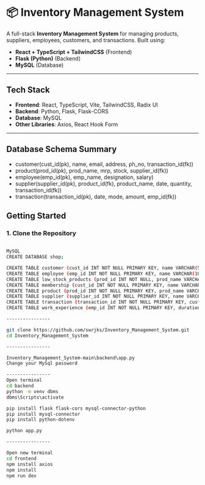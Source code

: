 # 📦 Inventory Management System

A full-stack **Inventory Management System** for managing products, suppliers, employees, customers, and transactions. Built using:

- **React + TypeScript + TailwindCSS** (Frontend)
- **Flask (Python)** (Backend)
- **MySQL** (Database)

---

## Tech Stack

- **Frontend**: React, TypeScript, Vite, TailwindCSS, Radix UI
- **Backend**: Python, Flask, Flask-CORS
- **Database**: MySQL
- **Other Libraries**: Axios, React Hook Form

---

## Database Schema Summary

- customer(cust_id(pk), name, email, address, ph_no, transaction_id(fk))
- product(prod_id(pk), prod_name, mrp, stock, supplier_id(fk))
- employee(emp_id(pk), emp_name, designation, salary)
- supplier(supplier_id(pk), product_id(fk), product_name, date, quantity, transaction_id(fk))
- transaction(transaction_id(pk), date, mode, amount, emp_id(fk))

## Getting Started

### 1. Clone the Repository

```bash

MySQL
CREATE DATABASE shop;

CREATE TABLE customer (cust_id INT NOT NULL PRIMARY KEY, name VARCHAR(50), email VARCHAR(100), address VARCHAR(255), ph_no VARCHAR(15), transaction_id INT, KEY transaction_id (transaction_id));
CREATE TABLE employee (emp_id INT NOT NULL PRIMARY KEY, name VARCHAR(100), position VARCHAR(100), salary DECIMAL(10,2), email VARCHAR(100), hire_date DATE);
CREATE TABLE low_stock_products (prod_id INT NOT NULL, prod_name VARCHAR(50), stock INT);
CREATE TABLE membership (cust_id INT NOT NULL PRIMARY KEY, name VARCHAR(100), frequency INT DEFAULT 0);
CREATE TABLE product (prod_id INT NOT NULL PRIMARY KEY, prod_name VARCHAR(50), mrp DECIMAL(10,2), stock INT, category VARCHAR(100), supplier_id INT);
CREATE TABLE supplier (supplier_id INT NOT NULL PRIMARY KEY, name VARCHAR(100), contact_person VARCHAR(100), email VARCHAR(100), phone VARCHAR(20), address TEXT);
CREATE TABLE transaction (transaction_id INT NOT NULL PRIMARY KEY, cust_id INT, prod_id INT, quantity INT, total_amount DECIMAL(10,2), transaction_date DATE, transaction_type VARCHAR(50), KEY cust_id (cust_id), KEY prod_id (prod_id));
CREATE TABLE work_experience (emp_id INT NOT NULL PRIMARY KEY, duration VARCHAR(100));

----------------

git clone https://github.com/swrjks/Inventory_Management_System.git
cd Inventory_Management_System

----------------

Inventory_Management_System-main\backend\app.py
Change your MySql password

----------------
Open terminal 
cd backend
python -m venv dbms
dbms\Scripts\activate 

pip install flask flask-cors mysql-connector-python
pip install mysql-connector
pip install python-dotenv

python app.py

----------------

Open new terminal
cd frontend
npm install axios
npm install
npm run dev
